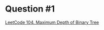 # Question #1

[LeetCode 104. Maximum Depth of Binary Tree](https://leetcode.com/problems/maximum-depth-of-binary-tree/)
